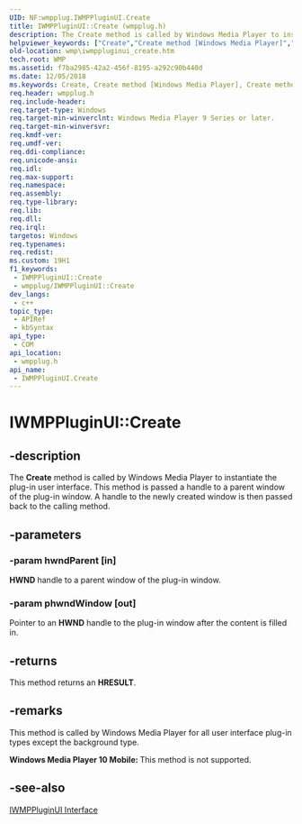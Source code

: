 ```yaml
---
UID: NF:wmpplug.IWMPPluginUI.Create
title: IWMPPluginUI::Create (wmpplug.h)
description: The Create method is called by Windows Media Player to instantiate the plug-in user interface. This method is passed a handle to a parent window of the plug-in window. A handle to the newly created window is then passed back to the calling method.
helpviewer_keywords: ["Create","Create method [Windows Media Player]","Create method [Windows Media Player]","IWMPPluginUI interface","IWMPPluginUI interface [Windows Media Player]","Create method","IWMPPluginUI.Create","IWMPPluginUI::Create","IWMPPluginUICreate","wmp.iwmppluginui_create","wmpplug/IWMPPluginUI::Create"]
old-location: wmp\iwmppluginui_create.htm
tech.root: WMP
ms.assetid: f7ba2985-42a2-456f-8195-a292c90b440d
ms.date: 12/05/2018
ms.keywords: Create, Create method [Windows Media Player], Create method [Windows Media Player],IWMPPluginUI interface, IWMPPluginUI interface [Windows Media Player],Create method, IWMPPluginUI.Create, IWMPPluginUI::Create, IWMPPluginUICreate, wmp.iwmppluginui_create, wmpplug/IWMPPluginUI::Create
req.header: wmpplug.h
req.include-header: 
req.target-type: Windows
req.target-min-winverclnt: Windows Media Player 9 Series or later.
req.target-min-winversvr: 
req.kmdf-ver: 
req.umdf-ver: 
req.ddi-compliance: 
req.unicode-ansi: 
req.idl: 
req.max-support: 
req.namespace: 
req.assembly: 
req.type-library: 
req.lib: 
req.dll: 
req.irql: 
targetos: Windows
req.typenames: 
req.redist: 
ms.custom: 19H1
f1_keywords:
 - IWMPPluginUI::Create
 - wmpplug/IWMPPluginUI::Create
dev_langs:
 - c++
topic_type:
 - APIRef
 - kbSyntax
api_type:
 - COM
api_location:
 - wmpplug.h
api_name:
 - IWMPPluginUI.Create
---
```


# IWMPPluginUI::Create


## -description

The <b>Create</b> method is called by Windows Media Player to instantiate the plug-in user interface. This method is passed a handle to a parent window of the plug-in window. A handle to the newly created window is then passed back to the calling method.

## -parameters

### -param hwndParent [in]

<b>HWND</b> handle to a parent window of the plug-in window.

### -param phwndWindow [out]

Pointer to an <b>HWND</b> handle to the plug-in window after the content is filled in.

## -returns

This method returns an <b>HRESULT</b>.

## -remarks

This method is called by Windows Media Player for all user interface plug-in types except the background type.

<b>Windows Media Player 10 Mobile: </b>This method is not supported.

## -see-also

<a href="https://docs.microsoft.com/windows/desktop/api/wmpplug/nn-wmpplug-iwmppluginui">IWMPPluginUI Interface</a>

